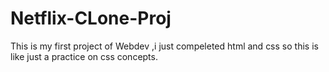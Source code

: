 # Netflix-CLone-Proj
This is my first project of Webdev ,i just compeleted html and css so this is like just a practice on css concepts.
